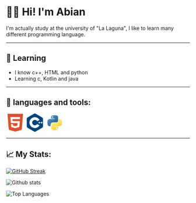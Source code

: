 # 👋😀 Hi! I'm Abian

I'm actually study at the university of "La Laguna",
I like to learn many different programming language.

---

## 📖 Learning

- I know c++, HTML and python
- Learning c, Kotlin and java

---

## 🧰 languages and tools:

<div class="Icons" align="left">
  <img src="https://github.com/devicons/devicon/blob/master/icons/html5/html5-plain.svg" alt="HTML" width="50" height="50">
  <img src="https://github.com/devicons/devicon/blob/master/icons/cplusplus/cplusplus-plain.svg" alt="C++" width="50" height="50">
  <img src="https://github.com/devicons/devicon/blob/master/icons/python/python-original.svg" alt="Python" width="50" height="50">
</div>

---

## 📈 My Stats:

[![GitHub Streak](https://streak-stats.demolab.com?user=AbianSL&theme=tokyonight&hide_border=true&border_radius=6&date_format=n%2Fj%5B%2FY%5D&mode=weekly)](https://git.io/streak-stats)

![Github stats](https://github-readme-stats.vercel.app/api?username=AbianSL&show_icons=true&theme=tokyonight)

![Top Languages](https://github-readme-stats.vercel.app/api/top-langs/?username=AbianSL&exclude_repo=Exercism_Problems&hide_progress=false&theme=tokyonight)

